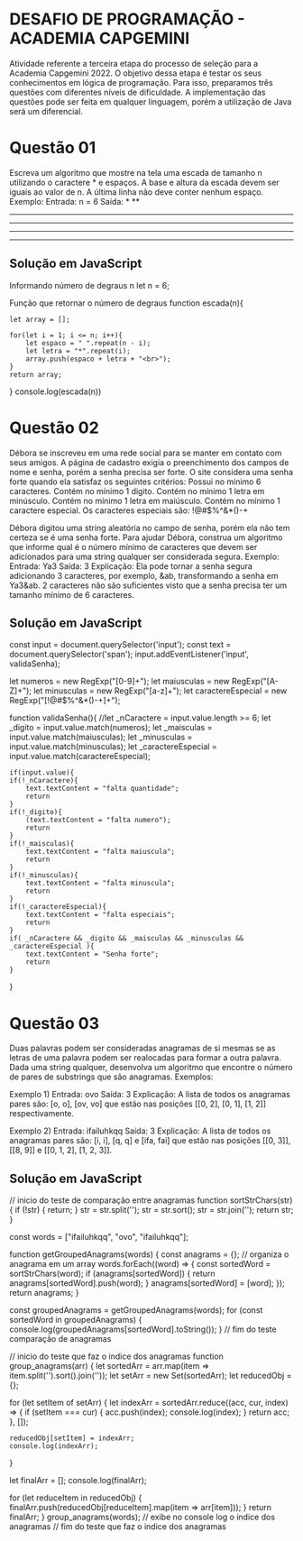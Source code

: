 # DESAFIO DE PROGRAMAÇÃO - ACADEMIA CAPGEMINI

Atividade referente a terceira etapa do processo de seleção para a Academia Capgemini 2022. O objetivo dessa etapa é testar os seus conhecimentos em lógica de programação. Para isso, preparamos três questões com diferentes níveis de dificuldade. A implementação das questões pode ser feita em qualquer linguagem, porém a utilização de Java será um diferencial.

# Questão 01

Escreva um algoritmo que mostre na tela uma escada de tamanho n utilizando o caractere * e espaços. A base e altura da escada devem ser iguais ao valor de n. A última linha não deve conter nenhum espaço.
Exemplo:
Entrada:
n = 6
Saída:
     *
    **
   ***
  ****
 *****
******

## Solução em JavaScript

Informando número de degraus n
let n = 6;

Função que retornar o número de degraus
function escada(n){

    let array = [];
    
    for(let i = 1; i <= n; i++){
        let espaco = " ".repeat(n - i);
        let letra = "*".repeat(i);
        array.push(espaco + letra + "<br>");
    }
    return array;
}
console.log(escada(n))

# Questão 02

Débora se inscreveu em uma rede social para se manter em contato com seus amigos. A página de cadastro exigia o preenchimento dos campos de nome e senha, porém a senha precisa ser forte. O site considera uma senha forte quando ela satisfaz os seguintes critérios:
Possui no mínimo 6 caracteres.
Contém no mínimo 1 digito.
Contém no mínimo 1 letra em minúsculo.
Contém no mínimo 1 letra em maiúsculo.
Contém no mínimo 1 caractere especial. Os caracteres especiais são: !@#$%^&*()-+

Débora digitou uma string aleatória no campo de senha, porém ela não tem certeza se é uma senha forte. Para ajudar Débora, construa um algoritmo que informe qual é o número mínimo de caracteres que devem ser adicionados para uma string qualquer ser considerada segura.
Exemplo:
Entrada:
Ya3
Saída:
3
Explicação:
Ela pode tornar a senha segura adicionando 3 caracteres, por exemplo, &ab, transformando a senha em Ya3&ab. 2 caracteres não são suficientes visto que a senha precisa ter um tamanho mínimo de 6 caracteres.

## Solução em JavaScript

const input = document.querySelector('input');
const text = document.querySelector('span');
input.addEventListener('input', validaSenha);

let numeros = new RegExp("[0-9]+");
let maiusculas = new RegExp("[A-Z]+");
let minusculas = new RegExp("[a-z]+");
let caractereEspecial = new RegExp("[!@#$%^&*()-+]+");

function validaSenha(){
    //let _nCaractere = input.value.length >= 6;
    let _digito = input.value.match(numeros);
    let _maisculas = input.value.match(maiusculas);
    let _minusculas = input.value.match(minusculas);
    let _caractereEspecial = input.value.match(caractereEspecial);

    if(input.value){
    if(!_nCaractere){
        text.textContent = "falta quantidade";
        return
    }
    if(!_digito){
        (text.textContent = "falta numero");
        return
    }
    if(!_maisculas){
        text.textContent = "falta maiuscula";
        return
    }
    if(!_minusculas){
        text.textContent = "falta minuscula";
        return
    }
    if(!_caractereEspecial){
        text.textContent = "falta especiais";
        return
    }
    if( _nCaractere && _digito && _maisculas && _minusculas && _caractereEspecial ){
        text.textContent = "Senha forte";
        return
    }
}

# Questão 03

Duas palavras podem ser consideradas anagramas de si mesmas se as letras de uma palavra podem ser realocadas para formar a outra palavra. Dada uma string qualquer, desenvolva um algoritmo que encontre o número de pares de substrings que são anagramas.
Exemplos:

Exemplo 1)
Entrada:
ovo
Saída:
3
Explicação:
A lista de todos os anagramas pares são: [o, o], [ov, vo] que estão nas posições [[0, 2], [0, 1], [1, 2]] respectivamente. 

Exemplo 2)
Entrada:
ifailuhkqq
Saída:
3
Explicação:
A lista de todos os anagramas pares são: [i, i], [q, q] e [ifa, fai] que estão nas posições [[0, 3]], [[8, 9]] e [[0, 1, 2], [1, 2, 3]].

## Solução em JavaScript

// inicio do teste de comparação entre anagramas
function sortStrChars(str) {
    if (!str) {
      return;
    }
    str = str.split('');
    str = str.sort();
    str = str.join('');
    return str;
  }

  const words = ["ifailuhkqq", "ovo", "ifailuhkqq"];
  
  function getGroupedAnagrams(words) {
    const anagrams = {}; // organiza o anagrama em um array
    words.forEach((word) => {
      const sortedWord = sortStrChars(word);
      if (anagrams[sortedWord]) {
        return anagrams[sortedWord].push(word);
      }
      anagrams[sortedWord] = [word];
    });
    return anagrams;
  }
  
  const groupedAnagrams = getGroupedAnagrams(words);
  for (const sortedWord in groupedAnagrams) {
    console.log(groupedAnagrams[sortedWord].toString());
  }
// fim do teste comparação de anagramas

// inicio do teste que faz o indice dos anagramas
function group_anagrams(arr) {
let   sortedArr = arr.map(item => item.split('').sort().join(''));
let setArr = new Set(sortedArr);
let reducedObj = {};

for (let setItem of setArr) {
    let indexArr = sortedArr.reduce((acc, cur, index) => {
    if (setItem === cur) {
        acc.push(index);
        console.log(index);
    }
    return acc;
    }, []);
    
    reducedObj[setItem] = indexArr;
    console.log(indexArr); 
}

let finalArr = [];
console.log(finalArr);

for (let reduceItem in reducedObj) {
    finalArr.push(reducedObj[reduceItem].map(item => arr[item]));
}
return finalArr;
}
group_anagrams(words); // exibe no console log o indice dos anagramas
// fim do teste que faz o indice dos anagramas
